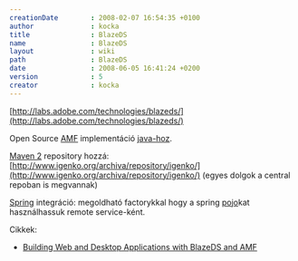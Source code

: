 ```yaml
---
creationDate        : 2008-02-07 16:54:35 +0100 
author              : kocka 
title               : BlazeDS 
name                : BlazeDS 
layout              : wiki 
path                : BlazeDS 
date                : 2008-06-05 16:41:24 +0200 
version             : 5 
creator             : kocka 
---
```

[http://labs.adobe.com/technologies/blazeds/](http://labs.adobe.com/technologies/blazeds/)

Open Source [AMF](AMF.html) implementáció [java-hoz](java.html).

[Maven 2](maven/maven2.html) repository hozzá: [http://www.igenko.org/archiva/repository/igenko/](http://www.igenko.org/archiva/repository/igenko/) (egyes dolgok a central repoban is megvannak)

[Spring](spring.html) integráció: megoldható factorykkal hogy a spring [pojo](pojo.html)kat használhassuk remote service-ként.

Cikkek:

*   [Building Web and Desktop Applications with BlazeDS and AMF](http://www.infoq.com/articles/blazeds-intro)


